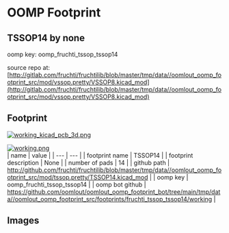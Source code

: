 # OOMP Footprint  
## TSSOP14  by none  
  
oomp key: oomp_fruchti_tssop_tssop14  
  
source repo at: [http://gitlab.com/fruchti/fruchtilib/blob/master/tmp/data//oomlout_oomp_footprint_src/mod/vssop.pretty/VSSOP8.kicad_mod](http://gitlab.com/fruchti/fruchtilib/blob/master/tmp/data//oomlout_oomp_footprint_src/mod/vssop.pretty/VSSOP8.kicad_mod)  
## Footprint  
  
[![working_kicad_pcb_3d.png](working_kicad_pcb_3d_600.png)](working_kicad_pcb_3d.png)  
  
[![working.png](working_600.png)](working.png)  
| name | value | 
| --- | --- | 
| footprint name | TSSOP14 | 
| footprint description | None | 
| number of pads | 14 | 
| github path | http://github.com/fruchti/fruchtilib/blob/master/tmp/data//oomlout_oomp_footprint_src/mod/tssop.pretty/TSSOP14.kicad_mod | 
| oomp key | oomp_fruchti_tssop_tssop14 | 
| oomp bot github | https://github.com/oomlout/oomlout_oomp_footprint_bot/tree/main/tmp/data//oomlout_oomp_footprint_src/footprints/fruchti_tssop_tssop14/working | 
## Images  
